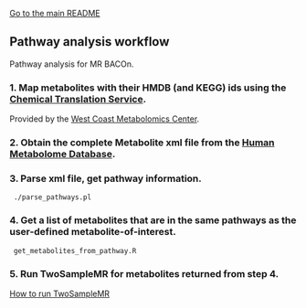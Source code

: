 [Go to the main README](https://github.com/NCBI-Hackathons/MR_BACOn/blob/master/README.md)

<h2>Pathway analysis workflow</h2>

Pathway analysis for MR BACOn.

### 1. Map metabolites with their HMDB (and KEGG) ids using the [Chemical Translation Service](http://cts.fiehnlab.ucdavis.edu/ ).

Provided by the [West Coast Metabolomics Center](http://metabolomics.ucdavis.edu/Downloads).

### 2. Obtain the complete Metabolite xml file from the [Human Metabolome Database](http://www.hmdb.ca/downloads ).

### 3. Parse xml file, get pathway information.
	 ./parse_pathways.pl
### 4. Get a list of metabolites that are in the same pathways as the user-defined metabolite-of-interest.
	 get_metabolites_from_pathway.R

### 5. Run TwoSampleMR for metabolites returned from step 4.

[How to run TwoSampleMR](https://github.com/NCBI-Hackathons/MR_BACOn/blob/master/RuningMR/MR_Readme.md)

